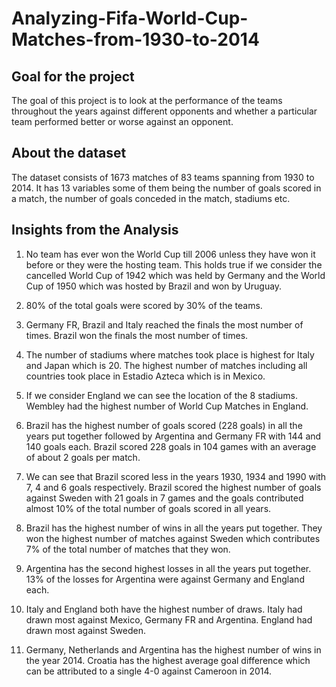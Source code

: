 # Analyzing-Fifa-World-Cup-Matches-from-1930-to-2014

## Goal for the project

The goal of this project is to look at the performance of the teams throughout the years against different opponents and whether a particular team performed better or worse against an opponent.

## About the dataset

The dataset consists of 1673 matches of 83 teams spanning from 1930 to 2014. It has 13 variables some of them being the number of goals scored in a match, the number of goals conceded in the match, stadiums etc.

## Insights from the Analysis

1. No team has ever won the World Cup till 2006 unless they have won it before or they were the hosting team. This holds true if we consider the cancelled World Cup of 1942 which was held by Germany and the World Cup of 1950 which was hosted by Brazil and won by Uruguay.

2. 80% of the total goals were scored by 30% of the teams.

3. Germany FR, Brazil and Italy reached the finals the most number of times. Brazil won the finals the most number of times.

4. The number of stadiums where matches took place is highest for Italy and Japan which is 20. The highest number of matches including all countries took place in Estadio Azteca which is in Mexico.

5. If we consider England we can see the location of the 8 stadiums. Wembley had the highest number of World Cup Matches in England.

6. Brazil has the highest number of goals scored (228 goals) in all the years put together followed by Argentina and Germany FR with 144 and 140 goals each. Brazil scored 228 goals in 104 games with an average of about 2 goals per match.

7. We can see that Brazil scored less in the years 1930, 1934 and 1990 with 7, 4 and 6 goals respectively. Brazil scored the highest number of goals against Sweden with 21 goals in 7 games and the goals contributed almost 10% of the total number of goals scored in all years.

8. Brazil has the highest number of wins in all the years put together. They won the highest number of matches against Sweden which contributes 7% of the total number of matches that they won.

9. Argentina has the second highest losses in all the years put together. 13% of the losses for Argentina were against Germany and England each.

10. Italy and England both have the highest number of draws. Italy had drawn most against Mexico, Germany FR and Argentina. England had drawn most against Sweden.

11. Germany, Netherlands and Argentina has the highest number of wins in the year 2014. Croatia has the highest average goal difference which can be attributed to a single 4-0 against Cameroon in 2014.
